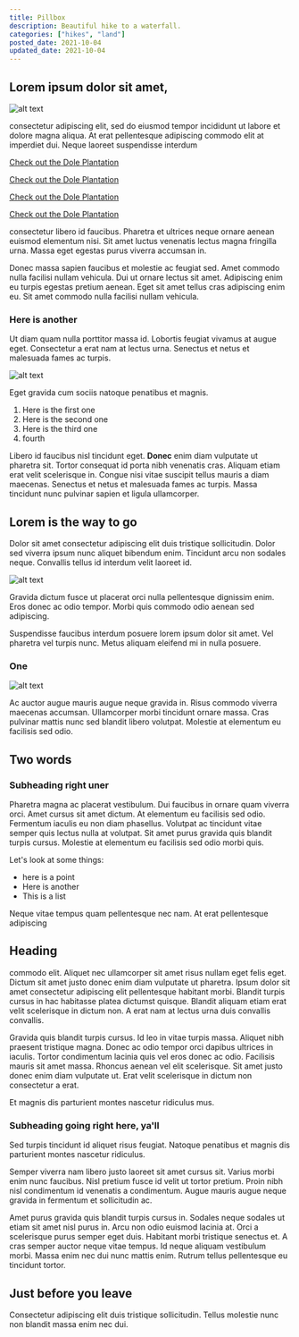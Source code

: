 ```yaml
---
title: Pillbox
description: Beautiful hike to a waterfall.
categories: ["hikes", "land"]
posted_date: 2021-10-04
updated_date: 2021-10-04
---
```



## Lorem ipsum dolor sit amet, 

![alt text](/no_image_yet.webp)

consectetur adipiscing elit, sed do eiusmod tempor incididunt ut labore et dolore magna aliqua. At erat pellentesque adipiscing commodo elit at imperdiet dui. Neque laoreet suspendisse interdum 

[Check out the Dole Plantation](dole-plantation)

[Check out the Dole Plantation](china-walls)

[Check out the Dole Plantation](pillbox)

[Check out the Dole Plantation](pillboxss)

consectetur libero id faucibus. Pharetra et ultrices neque ornare aenean euismod elementum nisi. Sit amet luctus venenatis lectus magna fringilla urna. Massa eget egestas purus viverra accumsan in. 

Donec massa sapien faucibus et molestie ac feugiat sed. Amet commodo nulla facilisi nullam vehicula. Dui ut ornare lectus sit amet. Adipiscing enim eu turpis egestas pretium aenean. Eget sit amet tellus cras adipiscing enim eu. Sit amet commodo nulla facilisi nullam vehicula.

### Here is another

 Ut diam quam nulla porttitor massa id. Lobortis feugiat vivamus at augue eget. Consectetur a erat nam at lectus urna. Senectus et netus et malesuada fames ac turpis.

![alt text](/no_image_yet.webp)

Eget gravida cum sociis natoque penatibus et magnis. 

1) Here is the first one
2) Here is the second one
3) Here is the third one
4) fourth

Libero id faucibus nisl tincidunt eget. **Donec** enim diam vulputate ut pharetra sit. Tortor consequat id porta nibh venenatis cras. Aliquam etiam erat velit scelerisque in. Congue nisi vitae suscipit tellus mauris a diam maecenas. Senectus et netus et malesuada fames ac turpis. Massa tincidunt nunc pulvinar sapien et ligula ullamcorper. 

## Lorem is the way to go

Dolor sit amet consectetur adipiscing elit duis tristique sollicitudin. Dolor sed viverra ipsum nunc aliquet bibendum enim. Tincidunt arcu non sodales neque. Convallis tellus id interdum velit laoreet id. 

![alt text](/no_image_yet.webp)

Gravida dictum fusce ut placerat orci nulla pellentesque dignissim enim. Eros donec ac odio tempor. Morbi quis commodo odio aenean sed adipiscing. 

Suspendisse faucibus interdum posuere lorem ipsum dolor sit amet. Vel pharetra vel turpis nunc. Metus aliquam eleifend mi in nulla posuere.

### One

![alt text](/no_image_yet.webp)

Ac auctor augue mauris augue neque gravida in. Risus commodo viverra maecenas accumsan. Ullamcorper morbi tincidunt ornare massa. Cras pulvinar mattis nunc sed blandit libero volutpat. Molestie at elementum eu facilisis sed odio. 

## Two words

### Subheading right uner

Pharetra magna ac placerat vestibulum. Dui faucibus in ornare quam viverra orci. Amet cursus sit amet dictum. At elementum eu facilisis sed odio. Fermentum iaculis eu non diam phasellus. Volutpat ac tincidunt vitae semper quis lectus nulla at volutpat. Sit amet purus gravida quis blandit turpis cursus. Molestie at elementum eu facilisis sed odio morbi quis.

Let's look at some things:

* here is a point
* Here is another
* This is a list

Neque vitae tempus quam pellentesque nec nam. At erat pellentesque adipiscing

## Heading

commodo elit. Aliquet nec ullamcorper sit amet risus nullam eget felis eget. Dictum sit amet justo donec enim diam vulputate ut pharetra. Ipsum dolor sit amet consectetur adipiscing elit pellentesque habitant morbi. Blandit turpis cursus in hac habitasse platea dictumst quisque. Blandit aliquam etiam erat velit scelerisque in dictum non. A erat nam at lectus urna duis convallis convallis. 

Gravida quis blandit turpis cursus. Id leo in vitae turpis massa. Aliquet nibh praesent tristique magna. Donec ac odio tempor orci dapibus ultrices in iaculis. Tortor condimentum lacinia quis vel eros donec ac odio. Facilisis mauris sit amet massa. Rhoncus aenean vel elit scelerisque. Sit amet justo donec enim diam vulputate ut. Erat velit scelerisque in dictum non consectetur a erat. 

Et magnis dis parturient montes nascetur ridiculus mus.

### Subheading going right here, ya'll

Sed turpis tincidunt id aliquet risus feugiat. Natoque penatibus et magnis dis parturient montes nascetur ridiculus. 

Semper viverra nam libero justo laoreet sit amet cursus sit. Varius morbi enim nunc faucibus. Nisl pretium fusce id velit ut tortor pretium. Proin nibh nisl condimentum id venenatis a condimentum. Augue mauris augue neque gravida in fermentum et sollicitudin ac. 

Amet purus gravida quis blandit turpis cursus in. Sodales neque sodales ut etiam sit amet nisl purus in. Arcu non odio euismod lacinia at. Orci a scelerisque purus semper eget duis. Habitant morbi tristique senectus et. A cras semper auctor neque vitae tempus. Id neque aliquam vestibulum morbi. Massa enim nec dui nunc mattis enim. Rutrum tellus pellentesque eu tincidunt tortor. 

## Just before you leave

Consectetur adipiscing elit duis tristique sollicitudin. Tellus molestie nunc non blandit massa enim nec dui.